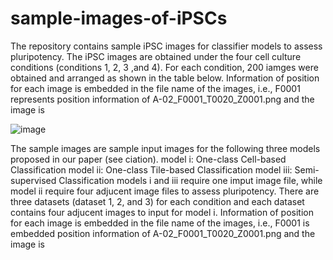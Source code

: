 # sample-images-of-iPSCs
The repository contains sample iPSC images for classifier models to assess pluripotency. The iPSC images are obtained under the four cell culture conditions (conditions 1, 2, 3 ,and 4).
For each condition, 200 iamges were obtained and arranged as shown in the table below. 
Information of position for each image is embedded in the file name of the images, i.e.,  F0001 represents position information of A-02_F0001_T0020_Z0001.png and the image is 

![image](https://github.com/TakeshiHase/sample-images-of-iPSCs/assets/8033227/24212bd4-6d46-4116-9f17-789f7b6ca451)


The sample images are sample input images for the following three models proposed in our paper (see ciation).
model i: One-class Cell-based Classification
model ii: One-class Tile-based Classification
model iii: Semi-supervised Classification
models i and iii require one imput image file, while model ii require four adjucent image files to assess pluripotency.
There are three datasets (dataset 1, 2, and 3) for each condition and each dataset contains four adjucent images to input for model i.
Information of position for each image is embedded in the file name of the images, i.e.,  F0001 is embedded position information of A-02_F0001_T0020_Z0001.png and the image is 
